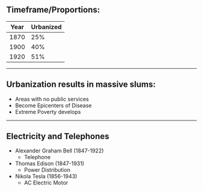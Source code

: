 ## Timeframe/Proportions:

| Year | Urbanized |
| ---- | ------------ |
| 1870 | 25%          |
| 1900 | 40%          |
| 1920 | 51%          |

---

## Urbanization results in massive slums:
- Areas with no public services
- Become Epicenters of Disease
- Extreme Poverty develops

---

## Electricity and Telephones
- Alexander Graham Bell (1847-1922)
	- Telephone
- Thomas Edison (1847-1931)
	- Power Distribution
- Nikola Tesla (1856-1943)
	- AC Electric Motor